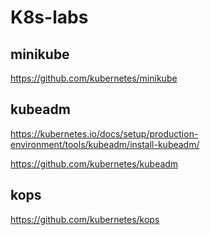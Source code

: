 # K8s-labs
## minikube
https://github.com/kubernetes/minikube

## kubeadm
https://kubernetes.io/docs/setup/production-environment/tools/kubeadm/install-kubeadm/

https://github.com/kubernetes/kubeadm

## kops
https://github.com/kubernetes/kops
